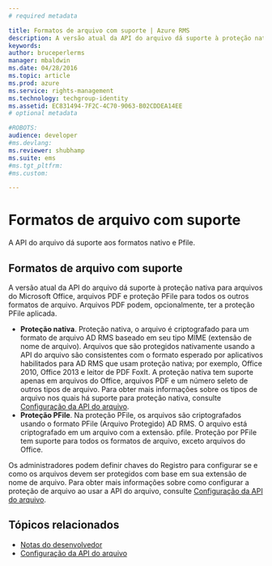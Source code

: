 ```yaml
---
# required metadata

title: Formatos de arquivo com suporte | Azure RMS
description: A versão atual da API do arquivo dá suporte à proteção nativa para arquivos do Microsoft Office, PDF e proteção PFile para todos os outros formatos de arquivo.
keywords:
author: bruceperlerms
manager: mbaldwin
ms.date: 04/28/2016
ms.topic: article
ms.prod: azure
ms.service: rights-management
ms.technology: techgroup-identity
ms.assetid: EC831494-7F2C-4C70-9063-B02CDDEA14EE
# optional metadata

#ROBOTS:
audience: developer
#ms.devlang:
ms.reviewer: shubhamp
ms.suite: ems
#ms.tgt_pltfrm:
#ms.custom:

---
```


# Formatos de arquivo com suporte

A API do arquivo dá suporte aos formatos nativo e Pfile.

## Formatos de arquivo com suporte

A versão atual da API do arquivo dá suporte à proteção nativa para arquivos do Microsoft Office, arquivos PDF e proteção PFile para todos os outros formatos de arquivo. Arquivos PDF podem, opcionalmente, ter a proteção PFile aplicada.

-   **Proteção nativa**. Proteção nativa, o arquivo é criptografado para um formato de arquivo AD RMS baseado em seu tipo MIME (extensão de nome de arquivo). Arquivos que são protegidos nativamente usando a API do arquivo são consistentes com o formato esperado por aplicativos habilitados para AD RMS que usam proteção nativa; por exemplo, Office 2010, Office 2013 e leitor de PDF FoxIt. A proteção nativa tem suporte apenas em arquivos do Office, arquivos PDF e um número seleto de outros tipos de arquivo. Para obter mais informações sobre os tipos de arquivo nos quais há suporte para proteção nativa, consulte [Configuração da API do arquivo](file-api-configuration.md).
-   **Proteção PFile**. Na proteção PFile, os arquivos são criptografados usando o formato PFile (Arquivo Protegido) AD RMS. O arquivo está criptografado em um arquivo com a extensão. pfile. Proteção por PFile tem suporte para todos os formatos de arquivo, exceto arquivos do Office.

Os administradores podem definir chaves do Registro para configurar se e como os arquivos devem ser protegidos com base em sua extensão de nome de arquivo. Para obter mais informações sobre como configurar a proteção de arquivo ao usar a API do arquivo, consulte [Configuração da API do arquivo](file-api-configuration.md).

## Tópicos relacionados

* [Notas do desenvolvedor](developer-notes.md)
* [Configuração da API do arquivo](file-api-configuration.md)
 

 


<!--HONumber=Jun16_HO2-->


